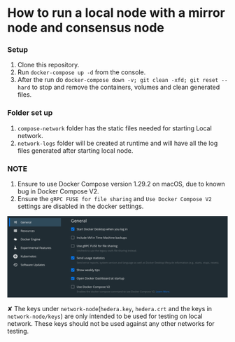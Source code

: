# How to run a local node with a mirror node and consensus node

### Setup

1. Clone this repository.
2. Run `docker-compose up -d` from the console.
3. After the run do `docker-compose down -v; git clean -xfd; git reset --hard` to stop and remove the containers, volumes and clean generated files.

### Folder set up
1. `compose-network` folder has the static files needed for starting Local network.
2. `network-logs` folder will be created at runtime and will have all the log files generated after starting local node.

### NOTE
1. Ensure to use Docker Compose version 1.29.2 on macOS, due to known bug in Docker Compose V2. 
2. Ensure the `gRPC FUSE for file sharing` and `Use Docker Compose V2` settings are disabled in the docker settings.

![docker-compose-settings.png](docker-compose-settings.png)

&#10008; The keys under `network-node`(`hedera.key`, `hedera.crt` and the keys in `network-node/keys`) are only intended to be used for testing on local network. These keys should not be used against any other networks for testing. 